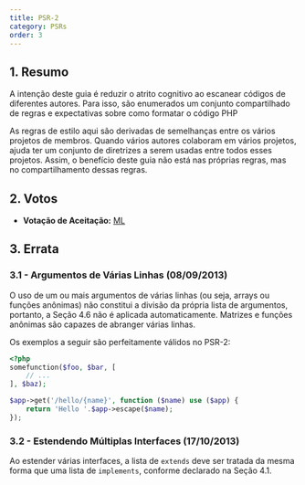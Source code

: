 ```yaml
---
title: PSR-2
category: PSRs
order: 3
---
```


## 1. Resumo

A intenção deste guia é reduzir o atrito cognitivo ao escanear códigos de diferentes autores. Para isso, são enumerados um conjunto compartilhado de regras e expectativas sobre como formatar o código PHP

As regras de estilo aqui são derivadas de semelhanças entre os vários projetos de membros. Quando vários autores colaboram em vários projetos, ajuda ter um conjunto de diretrizes a serem usadas entre todos esses projetos. Assim, o benefício deste guia não está nas próprias regras, mas no compartilhamento dessas regras.

## 2. Votos

- **Votação de Aceitação:** [ML](https://groups.google.com/d/msg/php-fig/c-QVvnZdMQ0/TdDMdzKFpdIJ)

## 3. Errata

### 3.1 - Argumentos de Várias Linhas (08/09/2013)

O uso de um ou mais argumentos de várias linhas (ou seja, arrays ou funções anônimas) não constitui 
a divisão da própria lista de argumentos, portanto, a Seção 4.6 não é aplicada automaticamente.
Matrizes e funções anônimas são capazes de abranger várias linhas.

Os exemplos a seguir são perfeitamente válidos no PSR-2:

~~~php
<?php
somefunction($foo, $bar, [
    // ...
], $baz);

$app->get('/hello/{name}', function ($name) use ($app) {
    return 'Hello '.$app->escape($name);
});
~~~

### 3.2 - Estendendo Múltiplas Interfaces (17/10/2013)
Ao estender várias interfaces, a lista de `extends` deve ser tratada da mesma forma que uma lista de `implements`, 
conforme declarado na Seção 4.1.
